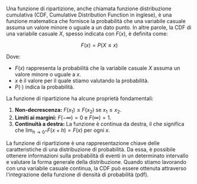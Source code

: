 Una funzione di ripartizione, anche chiamata funzione distribuzione cumulativa (CDF, Cumulative Distribution Function in inglese), è una funzione matematica che fornisce la probabilità che una variabile casuale assuma un valore minore o uguale a un dato punto. In altre parole, la CDF di una variabile casuale $X$, spesso indicata con $F(x)$, è definita come:

$$ F(x) = P(X \leq x) $$

Dove:
- $F(x)$ rappresenta la probabilità che la variabile casuale $X$ assuma un valore minore o uguale a $x$.
- $x$ è il valore per il quale stiamo valutando la probabilità.
- $P(\cdot)$ indica la probabilità.

La funzione di ripartizione ha alcune proprietà fondamentali:

1. **Non-decrescenza:** $F(x_1) \leq F(x_2)$ se $x_1 \leq x_2$.
2. **Limiti ai margini:** $F(-\infty) = 0$ e $F(\infty) = 1$.
3. **Continuità a destra:** La funzione è continua da destra, il che significa che $\lim_{{h \to 0^+}} F(x + h) = F(x)$ per ogni $x$.

La funzione di ripartizione è una rappresentazione chiave delle caratteristiche di una distribuzione di probabilità. Da essa, è possibile ottenere informazioni sulla probabilità di eventi in un determinato intervallo e valutare la forma generale della distribuzione. Quando stiamo lavorando con una variabile casuale continua, la CDF può essere ottenuta attraverso l'integrazione della funzione di densità di probabilità (pdf).